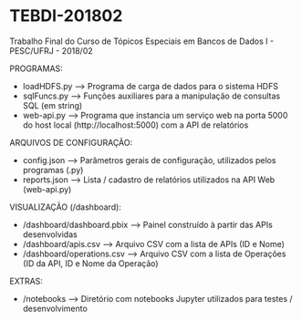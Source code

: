 # TEBDI-201802
Trabalho Final do Curso de Tópicos Especiais em Bancos de Dados I - PESC/UFRJ - 2018/02

PROGRAMAS:
- loadHDFS.py --> Programa de carga de dados para o sistema HDFS
- sqlFuncs.py --> Funções auxiliares para a manipulação de consultas SQL (em string)
- web-api.py --> Programa que instancia um serviço web na porta 5000 do host local (http://localhost:5000) com a API de relatórios

ARQUIVOS DE CONFIGURAÇÃO:
- config.json --> Parâmetros gerais de configuração, utilizados pelos programas (.py)
- reports.json --> Lista / cadastro de relatórios utilizados na API Web (web-api.py)

VISUALIZAÇÃO (/dashboard):
- /dashboard/dashboard.pbix --> Painel construído à partir das APIs desenvolvidas
- /dashboard/apis.csv --> Arquivo CSV com a lista de APIs (ID e Nome)
- /dashboard/operations.csv --> Arquivo CSV com a lista de Operações (ID da API, ID e Nome da Operação)

EXTRAS:
- /notebooks --> Diretório com notebooks Jupyter utilizados para testes / desenvolvimento
